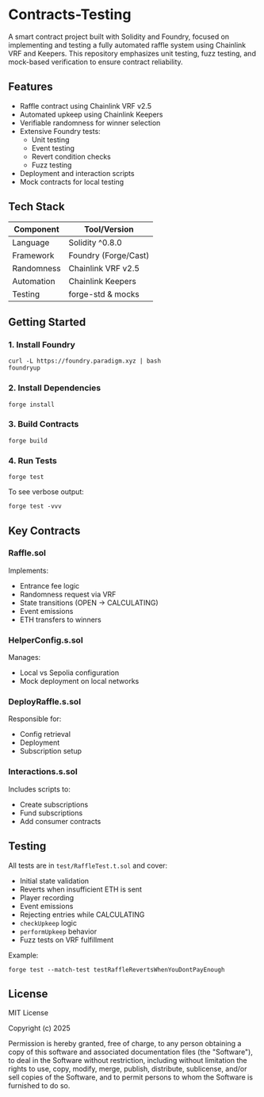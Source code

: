 # Contracts-Testing

A smart contract project built with Solidity and Foundry, focused on implementing and testing a fully automated raffle system using Chainlink VRF and Keepers. This repository emphasizes unit testing, fuzz testing, and mock-based verification to ensure contract reliability.

## Features

- Raffle contract using Chainlink VRF v2.5  
- Automated upkeep using Chainlink Keepers  
- Verifiable randomness for winner selection  
- Extensive Foundry tests:
  - Unit testing  
  - Event testing  
  - Revert condition checks  
  - Fuzz testing  
- Deployment and interaction scripts  
- Mock contracts for local testing

## Tech Stack

| Component  | Tool/Version       |
|------------|---------------------|
| Language   | Solidity ^0.8.0    |
| Framework  | Foundry (Forge/Cast)|
| Randomness | Chainlink VRF v2.5  |
| Automation | Chainlink Keepers   |
| Testing    | forge-std & mocks   |


## Getting Started

### 1. Install Foundry

```
curl -L https://foundry.paradigm.xyz | bash
foundryup
```

### 2. Install Dependencies

```
forge install
```

### 3. Build Contracts

```
forge build
```

### 4. Run Tests

```
forge test
```

To see verbose output:

```
forge test -vvv
```

## Key Contracts

### Raffle.sol
Implements:
- Entrance fee logic  
- Randomness request via VRF  
- State transitions (OPEN → CALCULATING)  
- Event emissions  
- ETH transfers to winners

### HelperConfig.s.sol
Manages:
- Local vs Sepolia configuration  
- Mock deployment on local networks

### DeployRaffle.s.sol
Responsible for:
- Config retrieval  
- Deployment  
- Subscription setup

### Interactions.s.sol
Includes scripts to:
- Create subscriptions  
- Fund subscriptions  
- Add consumer contracts

## Testing

All tests are in `test/RaffleTest.t.sol` and cover:

- Initial state validation  
- Reverts when insufficient ETH is sent  
- Player recording  
- Event emissions  
- Rejecting entries while CALCULATING  
- `checkUpkeep` logic  
- `performUpkeep` behavior  
- Fuzz tests on VRF fulfillment

Example:

```
forge test --match-test testRaffleRevertsWhenYouDontPayEnough
```

## License

MIT License

Copyright (c) 2025

Permission is hereby granted, free of charge, to any person obtaining a copy
of this software and associated documentation files (the "Software"), to deal
in the Software without restriction, including without limitation the rights
to use, copy, modify, merge, publish, distribute, sublicense, and/or sell
copies of the Software, and to permit persons to whom the Software is
furnished to do so.

